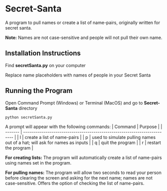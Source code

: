 # Secret-Santa
A program to pull names or create a list of name-pairs, originally written for secret santa.

**Note:** Names are not case-sensitive and people will not pull their own name.

## Installation Instructions
Find **secretSanta.py** on your computer

Replace name placeholders with names of people in your Secret Santa

## Running the Program
Open Command Prompt (Windows) or Terminal (MacOS) and go to **Secret-Santa** directory
```
python secretSanta.py
```
A prompt will appear with the following commands:
| Command | Purpose                                                                   |
| ------- | ------------------------------------------------------------------------- |
| l       | create a list of name-pairs                                               |
| p       | used to simulate pulling names out of a hat; will ask for names as inputs |
| q       | quit the program                                                          |
| r       | restart the program                                                       |

**For creating lists:** The program will automatically create a list of name-pairs using names set in the program.

**For pulling names:** The program will allow two seconds to read your person before clearing the screen and asking for the next name; names are not case-sensitive. Offers the option of checking the list of name-pairs.
